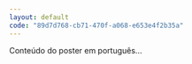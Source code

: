 ```yaml
---
layout: default
code: "89d7d768-cb71-470f-a068-e653e4f2b35a"
---
```


Conteúdo do poster em português...